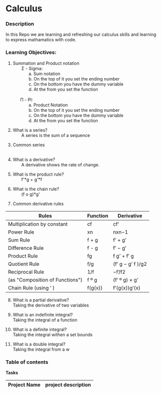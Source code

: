 # Calculus

### **Description**
In this Repo we are learning and refreshing our calculus skills and learning to express mathamatics with code.

### **Learning Objectives:**
1. Summation and Product notation  
&nbsp;&nbsp;&nbsp;&nbsp;&nbsp;&nbsp;
Σ - Sigma:  
&nbsp;&nbsp;&nbsp;&nbsp;&nbsp;&nbsp;&nbsp;&nbsp;&nbsp;&nbsp;&nbsp;&nbsp;
a. Sum notation  
&nbsp;&nbsp;&nbsp;&nbsp;&nbsp;&nbsp;&nbsp;&nbsp;&nbsp;&nbsp;&nbsp;&nbsp;
b. On the top of it you set the ending number  
&nbsp;&nbsp;&nbsp;&nbsp;&nbsp;&nbsp;&nbsp;&nbsp;&nbsp;&nbsp;&nbsp;&nbsp;
c. On the bottom you have the dummy variable  
&nbsp;&nbsp;&nbsp;&nbsp;&nbsp;&nbsp;&nbsp;&nbsp;&nbsp;&nbsp;&nbsp;&nbsp;
d. At the from you set the function  
&nbsp;&nbsp;&nbsp;&nbsp;&nbsp;&nbsp;  
&nbsp;&nbsp;&nbsp;&nbsp;&nbsp;&nbsp;Π - PI:  
&nbsp;&nbsp;&nbsp;&nbsp;&nbsp;&nbsp;&nbsp;&nbsp;&nbsp;&nbsp;&nbsp;&nbsp;
a. Product Notation  
&nbsp;&nbsp;&nbsp;&nbsp;&nbsp;&nbsp;&nbsp;&nbsp;&nbsp;&nbsp;&nbsp;&nbsp;
b. On the top of it you set the ending number  
&nbsp;&nbsp;&nbsp;&nbsp;&nbsp;&nbsp;&nbsp;&nbsp;&nbsp;&nbsp;&nbsp;&nbsp;
c. On the bottom you have the dummy variable  
&nbsp;&nbsp;&nbsp;&nbsp;&nbsp;&nbsp;&nbsp;&nbsp;&nbsp;&nbsp;&nbsp;&nbsp;
d. At the from you set the function

2. What is a series?  
&nbsp;&nbsp;&nbsp;&nbsp;&nbsp;&nbsp;
A series is the sum of a sequence 
3. Common series  
&nbsp;&nbsp;&nbsp;&nbsp;&nbsp;&nbsp;

4. What is a derivative?  
&nbsp;&nbsp;&nbsp;&nbsp;&nbsp;&nbsp;
A derivative shows the rate of change. 

5. What is the product rule?  
&nbsp;&nbsp;&nbsp;&nbsp;&nbsp;&nbsp;
f'*g + g'*f

6. What is the chain rule?  
&nbsp;&nbsp;&nbsp;&nbsp;&nbsp;&nbsp;
(f o g)*g'

7. Common derivative rules  

Rules | Function | Derivative
------|----------|----------------
Multiplication by constant | cf | cf’
Power Rule | xn | nxn−1
Sum Rule | f + g | f’ + g’
Difference Rule | f - g | f’ − g’
Product Rule | fg | f g’ + f’ g
Quotient Rule | f/g | (f’ g − g’ f )/g2
Reciprocal Rule | 1/f | −f’/f2
(as "Composition of Functions")	| f º g | (f’ º g) × g’
Chain Rule (using ’ ) | f(g(x)) | f’(g(x))g’(x)




8. What is a partial derivative?
&nbsp;&nbsp;&nbsp;&nbsp;&nbsp;&nbsp;  
Taking the derivative of two variables

9. What is an indefinite integral?
&nbsp;&nbsp;&nbsp;&nbsp;&nbsp;&nbsp;  
Taking the integral of a function

10. What is a definite integral?
&nbsp;&nbsp;&nbsp;&nbsp;&nbsp;&nbsp;  
Taking the integral withen a set bounds

11. What is a double integral?
&nbsp;&nbsp;&nbsp;&nbsp;&nbsp;&nbsp;  
Taking the integral from a w

### **Table of contents**
**Tasks**

Project Name | project description
------------ | -----------------------------------------------
